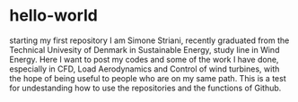 # hello-world
starting my first repository
I am Simone Striani, recently graduated  from the Technical Univesity of Denmark in Sustainable Energy, study line in Wind Energy. Here I want to post my codes and some of the work I have done, especially in CFD, Load Aerodynamics and Control of wind turbines, with the hope of being useful to people who are on my same path.
This is a test for undestanding how to  use the repositories and the functions of Github.
